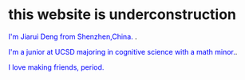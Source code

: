 # this website is underconstruction

<span style="color:blue">I'm Jiarui Deng from Shenzhen,China.
</span>.

<span style ="color:blue"> I'm a junior at UCSD majoring in cognitive science with a math minor.</span>.

<span style="color:blue">I love making friends, period.








